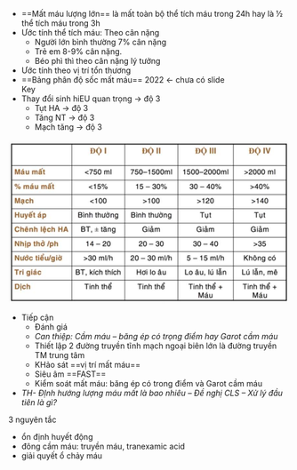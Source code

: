 - ==Mất máu lượng lớn== là mất toàn bộ thể tích máu trong 24h hay là ½ thể tích máu trong 3h  
- Ước tính thể tích máu: Theo cân nặng  
	- Người lớn bình thường 7% cân nặng  
	- Trẻ em 8-9% cân nặng.  
	- Béo phì thì theo cân nặng lý tưởng  
- Ước tính theo vị trí tổn thương  
- ==Bảng phân độ sốc mất máu== 2022 <- chưa có slide  
Key  
- Thay đổi sinh hiEU quan trọng -> độ 3  
	- Tụt HA -> độ 3  
	- Tăng NT -> độ 3  
	- Mạch tăng -> độ 3  
  
  
![Buổi 16 - RL đa cơ quan-1687423990899.jpeg](../../../200%20Files/image/image/Bu%E1%BB%95i%2016%20-%20RL%20%C4%91a%20c%C6%A1%20quan-1687423990899.jpeg)  
- Tiếp cận  
	- Đánh giá  
	- _Can thiệp: Cầm máu – băng ép có trọng điểm hay Garot cầm máu_  
	- Thiết lập 2 đường truyền tĩnh mạch ngoại biên lớn là đường truyền TM trung tâm  
	- KHảo sát ==vị trí mất máu==  
	- Siêu âm ==FAST==  
	- Kiểm soát mất máu: băng ép có trong điểm và Garot cầm máu  
- _TH- ĐỊnh hướng lượng máu mất là bao nhiêu – Đề nghị CLS – Xử lý đầu tiên là gì?_  
  
  
3 nguyên tắc  
- ổn định huyết động  
- đông cầm máu: truyền máu, tranexamic acid  
- giải quyết ổ chảy máu